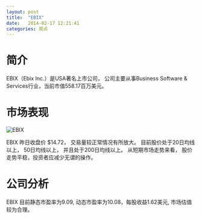 ```yaml
---
layout: post
title:  "EBIX"
date:   2014-02-17 12:21:41
categories: 观点
---
```


# 简介
EBIX（Ebix Inc.）是USA著名上市公司，
公司主要从事Business Software & Services行业，当前市值558.17百万美元。

# 市场表现

![EBIX](http://finviz.com/chart.ashx?t=EBIX&ty=c&ta=1&p=d&s=l)

EBIX 昨日收盘价 $14.72，
交易量较正常情况有所放大。
目前股价处于20日均线以上，
50日均线以上，
并且处于200日均线以上。
从短期市场走势来看，
股价走势平稳，投资者应减少无谓的操作。

# 公司分析
EBIX 目前静态市盈率为9.09, 动态市盈率为10.08，每股收益1.62美元,
市场估值较为合理。
